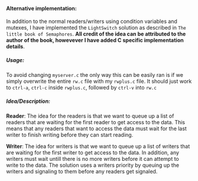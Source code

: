 #### Alternative implementation:
In addition to the normal readers/writers using condition variables and mutexes, I have implemented the `LightSwitch` solution as described in `The little book of Semaphores`. 
__All credit of the idea can be attributed to the author of the book, howevever I have added C specific implementation details__.

##### Usage:
To avoid changing `myserver.c` the only way this can be easily ran is if we simply overwrite the entire `rw.c` file with my `rwplus.c` file. It should just work to `ctrl-a`, `ctrl-c` inside `rwplus.c`, followed by `ctrl-v` into `rw.c`

##### Idea/Description:

__Reader__: The idea for the readers is that we want to queue up a list of readers that are waiting for the first reader to get access to the data. This means that any readers that want to access the data must wait for the last writer to finish writing before they can start reading.

__Writer__: The idea for writers is that we want to queue up a list of writers that are waiting for the first writer to get access to the data. In addition, any writers must wait untill there is no more writers before it can attempt to write to the data. The solution uses a writers priority by queuing up the writers and signaling to them before any readers get signaled.
